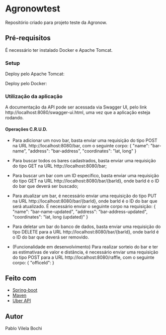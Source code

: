 # Agronowtest
Repositório criado para projeto teste da Agronow.

## Pré-requisitos
É necessário ter instalado Docker e Apache Tomcat.

### Setup
Deploy pelo Apache Tomcat:


Deploy pelo Docker:


### Utilização da aplicação
A documentação da API pode ser acessada via Swagger UI, pelo link http://localhost:8080/swagger-ui.html, uma vez que a aplicação esteja rodando.

#### Operações C.R.U.D.
- Para adicionar um novo bar, basta enviar uma requisição do tipo POST na URL http://localhost:8080/bar, com o seguinte corpo:
{
    "name": "bar-name",
    "address": "bar-address",
    "coordinates": "lat, long"
}

- Para buscar todos os bares cadastrados, basta enviar uma requisição do tipo GET na URL http://localhost:8080/bar;

- Para buscar um bar com um ID específico, basta enviar uma requisição do tipo GET na URL http://localhost:8080/bar/{barId}, onde barId é o ID do bar que deverá ser buscado;

- Para atualizar um bar, é necessário enviar uma requisição do tipo PUT na URL http://localhost:8080/bar/{barId}, onde barId é o ID do bar que será atualizado. É necessário enviar o seguinte corpo na requisição:
{
    "name": "bar-name-updated",
    "address": "bar-address-updated",
    "coordinates": "lat, long (updated)"
}

- Para deletar um bar do banco de dados, basta enviar uma requisição do tipo DELETE para a URL http://localhost:8080/bar/{barId}, onde barId é o ID do bar que deverá ser removido.

- (Funcionalidade em desenvolvimento) Para realizar sorteio do bar e ter as estimativas de valor e distância, é necessário enviar uma requisição do tipo POST para a URL http://localhost:8080/raffle, com o seguinte corpo:
{
    "officeId": <office-id>
}
  
## Feito com

* [Spring-boot](https://spring.io/guides/gs/spring-boot/)
* [Maven](https://maven.apache.org/) 
* [Uber API](https://developer.uber.com/)
  
## Autor
Pablo Vilela Bochi
